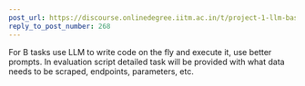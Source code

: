 ```yaml
---
post_url: https://discourse.onlinedegree.iitm.ac.in/t/project-1-llm-based-automation-agent-discussion-thread-tds-jan-2025/164277/271
reply_to_post_number: 268
---
```

For B tasks use LLM to write code on the fly and execute it, use better prompts. In evaluation script detailed task will be provided with what data needs to be scraped, endpoints, parameters, etc.